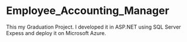 # Employee_Accounting_Manager
This my Graduation Project. I developed it in ASP.NET using SQL Server Expess and deploy it on  Microsoft Azure.
